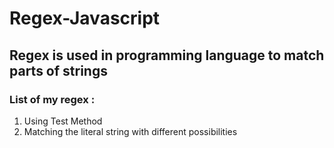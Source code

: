 # Regex-Javascript

## Regex is used in programming language to match parts of strings
### List of my regex :
1. Using Test Method
2. Matching the literal string with different possibilities
